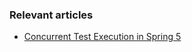 ### Relevant articles

- [Concurrent Test Execution in Spring 5](http://www.baeldung.com/spring-5-concurrent-tests)
